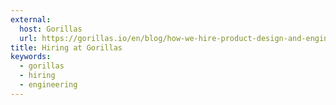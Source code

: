 ```yaml
---
external:
  host: Gorillas
  url: https://gorillas.io/en/blog/how-we-hire-product-design-and-engineering
title: Hiring at Gorillas
keywords:
  - gorillas
  - hiring
  - engineering
---
```

